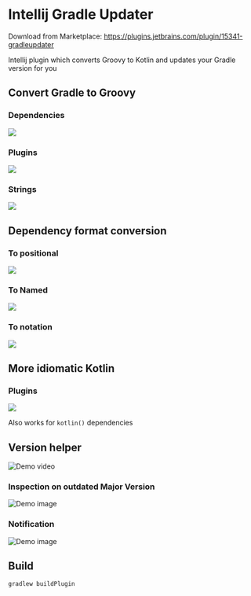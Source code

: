 # Intellij Gradle Updater

Download from Marketplace: https://plugins.jetbrains.com/plugin/15341-gradleupdater

Intellij plugin which converts Groovy to Kotlin and updates your Gradle version for you

## Convert Gradle to Groovy

### Dependencies

![](https://preview.redd.it/h2dk26zs1mu61.gif?format=mp4&s=629f0343c5a5f929d107b1ab6282a65bbf3c0c19)

### Plugins

![](https://preview.redd.it/2rd9bbzu1mu61.gif?format=mp4&s=ffc79197285b83365d8fb5faf23d0881798bd82a)

### Strings

![](https://preview.redd.it/xq9gqakw1mu61.gif?format=mp4&s=db9aa38602022f7d7effee251c2520c0958c5746)

## Dependency format conversion

### To positional

![](https://preview.redd.it/meyu6cpn1mu61.gif?format=mp4&s=f77642029df494d5346deea38847ce1f15c31fbb)

### To Named

![](https://preview.redd.it/swaaiqqp1mu61.gif?format=mp4&s=c7049f669350cf4a98d52eabb01f0954e7c83879)

### To notation

![](https://preview.redd.it/l7z6ular1mu61.gif?format=mp4&s=05681c70c9cc02728365a002e0b4bcf92747178e)

## More idiomatic Kotlin

### Plugins

![](https://preview.redd.it/ln1rmo5l2mu61.gif?format=mp4&s=87b46b5de5003e1538bc58807a82534b71b187f1)

Also works for `kotlin()` dependencies

## Version helper

![Demo video](https://rice.by.devs-from.asia/OmpLEv9eaY.gif)

### Inspection on outdated Major Version

![Demo image](https://rice.by.devs-from.asia/java_hlUXq7AQdm.png)

### Notification

![Demo image](https://rice.by.devs-from.asia/java_LQjwjOJIP8.png)

## Build

```
gradlew buildPlugin
```
